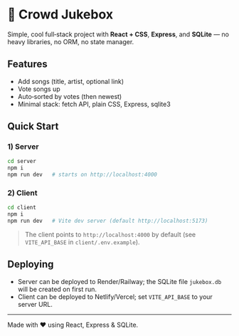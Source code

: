 # 🎵 Crowd Jukebox

Simple, cool full‑stack project with **React + CSS**, **Express**, and **SQLite** — no heavy libraries, no ORM, no state manager.

## Features
- Add songs (title, artist, optional link)
- Vote songs up
- Auto‑sorted by votes (then newest)
- Minimal stack: fetch API, plain CSS, Express, sqlite3

## Quick Start

### 1) Server
```bash
cd server
npm i
npm run dev   # starts on http://localhost:4000
```

### 2) Client
```bash
cd client
npm i
npm run dev   # Vite dev server (default http://localhost:5173)
```
> The client points to `http://localhost:4000` by default (see `VITE_API_BASE` in `client/.env.example`).

## Deploying
- Server can be deployed to Render/Railway; the SQLite file `jukebox.db` will be created on first run.
- Client can be deployed to Netlify/Vercel; set `VITE_API_BASE` to your server URL.

---

Made with ❤️ using React, Express & SQLite.
